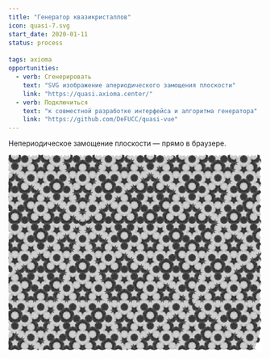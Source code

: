 ```yaml
---
title: "Генератор квазикристаллов"
icon: quasi-7.svg
start_date: 2020-01-11
status: process

tags: axioma
opportunities:
  - verb: Сгенерировать
    text: "SVG изображение апериодического замощения плоскости"
    link: "https://quasi.axioma.center/"
  - verb: Подключиться
    text: "к совместной разработке интерфейса и алгоритма генератора"
    link: "https://github.com/DeFUCC/quasi-vue"
---
```


Непериодическое замощение плоскости — прямо в браузере.

![](./quasi-7.svg)
